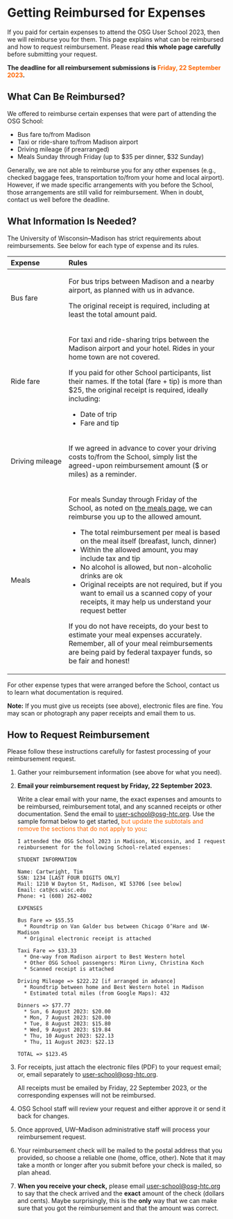 # Getting Reimbursed for Expenses

If you paid for certain expenses to attend the OSG User School 2023,
then we will reimburse you for them.
This page explains what can be reimbursed and how to request reimbursement.
Please read **this whole page carefully** before submitting your request.

**The deadline for all reimbursement submissions is <span style="color: #FF6600;">Friday, 22 September 2023</span>.**

## What Can Be Reimbursed?

We offered to reimburse certain expenses that were part of attending the OSG School:

-   Bus fare to/from Madison
-   Taxi or ride-share to/from Madison airport
-   Driving mileage (if prearranged)
-   Meals Sunday through Friday (up to $35 per dinner, $32 Sunday)

Generally, we are not able to reimburse you for any other expenses
(e.g., checked baggage fees, transportation to/from your home and local airport).
However, if we made specific arrangements with you before the School,
those arrangements are still valid for reimbursement.
When in doubt, contact us well before the deadline.

## What Information Is Needed?

The University of Wisconsin–Madison has strict requirements about reimbursements.
See below for each type of expense and its rules.

| Expense | Rules |
|:--------|:------|
| <p>Bus&nbsp;fare</p> | <p>For bus trips between Madison and a nearby airport, as planned with us in advance.</p><p>The original receipt is required, including at least the total amount paid.</p> |
| <p>Ride&nbsp;fare</p> | <p>For taxi and ride-sharing trips between the Madison airport and your hotel. Rides in your home town are not covered.</p><p>If you paid for other School participants, list their names. If the total (fare + tip) is more than $25, the original receipt is required, ideally including:</p><ul><li>Date of trip</li><li>Fare and tip</li></ul> |
| <p>Driving mileage</p> | <p>If we agreed in advance to cover your driving costs to/from the School, simply list the agreed-upon reimbursement amount ($ or miles) as a reminder.</p> |
| <p>Meals</p> | <p>For meals Sunday through Friday of the School, as noted on [the meals page](meals.md), we can reimburse you up to the allowed amount.</p><ul><li>The total reimbursement per meal is based on the meal itself (breafast, lunch, dinner)</li><li>Within the allowed amount, you may include tax and tip</li><li>No alcohol is allowed, but non-alcoholic drinks are ok</li><li>Original receipts are not required, but if you want to email us a scanned copy of your receipts, it may help us understand your request better</li></ul><p>If you do not have receipts, do your best to estimate your meal expenses accurately. Remember, all of your meal reimbursements are being paid by federal taxpayer funds, so be fair and honest! |

For other expense types that were arranged before the School, contact us to learn what documentation is required.

**Note:** If you must give us receipts (see above), electronic files are fine.
You may scan or photograph any paper receipts and email them to us.

## How to Request Reimbursement

Please follow these instructions carefully for fastest processing of your reimbursement request.

1.  Gather your reimbursement information (see above for what you need).

1.  **Email your reimbursement request by Friday, 22 September 2023.**

    Write a clear email with your name,
    the exact expenses and amounts to be reimbursed,
    reimbursement total,
    and any scanned receipts or other documentation.
    Send the email to [user-school@osg-htc.org](mailto:user-school@osg-htc.org).
    Use the sample format below to get started,
    <span style="color: #FF6600;">but update the subtotals and remove the sections that do not apply to you</span>:

        I attended the OSG School 2023 in Madison, Wisconsin, and I request
        reimbursement for the following School-related expenses:

        STUDENT INFORMATION

        Name: Cartwright, Tim
        SSN: 1234 [LAST FOUR DIGITS ONLY]
        Mail: 1210 W Dayton St, Madison, WI 53706 [see below]
        Email: cat@cs.wisc.edu
        Phone: +1 (608) 262-4002

        EXPENSES

        Bus Fare => $55.55
          * Roundtrip on Van Galder bus between Chicago O’Hare and UW-Madison
          * Original electronic receipt is attached

        Taxi Fare => $33.33
          * One-way from Madison airport to Best Western hotel
          * Other OSG School passengers: Miron Livny, Christina Koch
          * Scanned receipt is attached

        Driving Mileage => $222.22 [if arranged in advance]
          * Roundtrip between home and Best Western hotel in Madison
          * Estimated total miles (from Google Maps): 432

        Dinners => $77.77
          * Sun, 6 August 2023: $20.00
          * Mon, 7 August 2023: $20.00
          * Tue, 8 August 2023: $15.80
          * Wed, 9 August 2023: $19.84
          * Thu, 10 August 2023: $22.13
          * Thu, 11 August 2023: $22.13

        TOTAL => $123.45

1.  For receipts, just attach the electronic files (PDF) to your request email;
    or, email separately to [user-school@osg-htc.org](mailto:user-school@osg-htc.org).

    All receipts must be emailed by Friday, 22 September 2023,
    or the corresponding expenses will not be reimbursed.

1.  OSG School staff will review your request and either approve it or send it back for changes.

1.  Once approved, UW–Madison administrative staff will process your reimbursement request.

1.  Your reimbursement check will be mailed to the postal address that you provided,
    so choose a reliable one (home, office, other).
    Note that it may take a month or longer after you submit before your check is mailed, so plan ahead.

1.  **When you receive your check,**
    please email [user-school@osg-htc.org](mailto:user-school@osg-htc.org)
    to say that the check arrived and
    the **exact** amount of the check (dollars and cents).
    Maybe surprisingly,
    this is the **only** way that we can make sure that you got the reimbursement and that the amount was correct.
